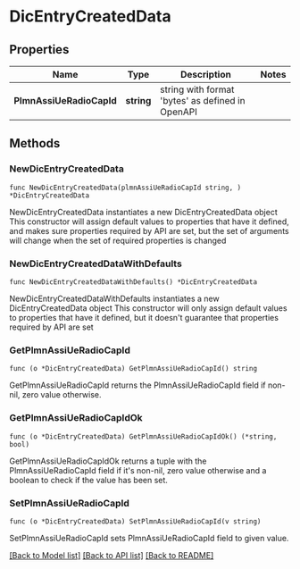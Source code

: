 # DicEntryCreatedData

## Properties

Name | Type | Description | Notes
------------ | ------------- | ------------- | -------------
**PlmnAssiUeRadioCapId** | **string** | string with format &#39;bytes&#39; as defined in OpenAPI | 

## Methods

### NewDicEntryCreatedData

`func NewDicEntryCreatedData(plmnAssiUeRadioCapId string, ) *DicEntryCreatedData`

NewDicEntryCreatedData instantiates a new DicEntryCreatedData object
This constructor will assign default values to properties that have it defined,
and makes sure properties required by API are set, but the set of arguments
will change when the set of required properties is changed

### NewDicEntryCreatedDataWithDefaults

`func NewDicEntryCreatedDataWithDefaults() *DicEntryCreatedData`

NewDicEntryCreatedDataWithDefaults instantiates a new DicEntryCreatedData object
This constructor will only assign default values to properties that have it defined,
but it doesn't guarantee that properties required by API are set

### GetPlmnAssiUeRadioCapId

`func (o *DicEntryCreatedData) GetPlmnAssiUeRadioCapId() string`

GetPlmnAssiUeRadioCapId returns the PlmnAssiUeRadioCapId field if non-nil, zero value otherwise.

### GetPlmnAssiUeRadioCapIdOk

`func (o *DicEntryCreatedData) GetPlmnAssiUeRadioCapIdOk() (*string, bool)`

GetPlmnAssiUeRadioCapIdOk returns a tuple with the PlmnAssiUeRadioCapId field if it's non-nil, zero value otherwise
and a boolean to check if the value has been set.

### SetPlmnAssiUeRadioCapId

`func (o *DicEntryCreatedData) SetPlmnAssiUeRadioCapId(v string)`

SetPlmnAssiUeRadioCapId sets PlmnAssiUeRadioCapId field to given value.



[[Back to Model list]](../README.md#documentation-for-models) [[Back to API list]](../README.md#documentation-for-api-endpoints) [[Back to README]](../README.md)



